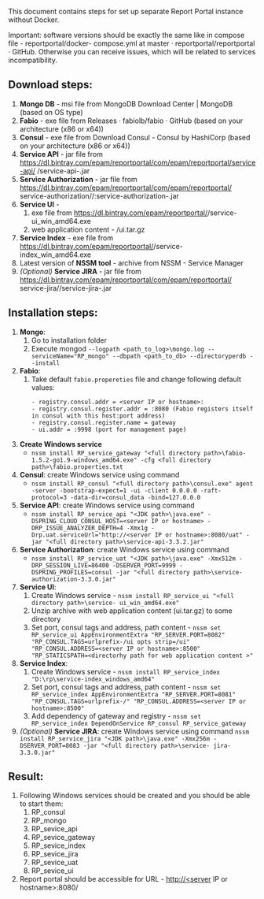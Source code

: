 This document contains steps for set up separate Report Portal instance without Docker.

Important: software versions should be exactly the same like in compose file - reportportal/docker-
compose.yml at master · reportportal/reportportal · GitHub. Otherwise you can receive issues, which will be
related to services incompatibility.

## Download steps:

1. **Mongo DB** - msi file from MongoDB Download Center | MongoDB (based on OS type)
2. **Fabio** - exe file from Releases · fabiolb/fabio · GitHub (based on your architecture (x86 or x64))
3. **Consul** - exe file from Download Consul - Consul by HashiCorp (based on your architecture (x86 or
    x64))
4. **Service API** - jar file from https://dl.bintray.com/epam/reportportal/com/epam/reportportal/service-api/
    <version>/service-api-<version>.jar
5.  **Service Authorization** - jar file from https://dl.bintray.com/epam/reportportal/com/epam/reportportal/
    service-authorization/<version>/:service-authorization-<version>.jar
6. **Service UI** -
    1. exe file from https://dl.bintray.com/epam/reportportal/<version>/service-ui_win_amd64.exe
    2. web application content - /ui.tar.gz
7. **Service Index** - exe file from https://dl.bintray.com/epam/reportportal/<version>/service-
    index_win_amd64.exe
8. Latest version of **NSSM tool** - archive from NSSM - Service Manager
9. *(Optional)* **Service JIRA** - jar file from https://dl.bintray.com/epam/reportportal/com/epam/reportportal/
    service-jira/<version>/service-jira-<version>.jar

## Installation steps:

1. **Mongo**:
    1. Go to installation folder
    2. Execute mongod `--logpath <path_to_log>\mongo.log --serviceName="RP_mongo" --dbpath
       <path_to_db> --directoryperdb --install`
2. **Fabio**:
    1. Take default `fabio.propereties` file and change following default values:
       ```- proxy.addr = :8080;rt=300s;wt=300s (gateway port)
       - registry.consul.addr = <server IP or hostname>:
       - registry.consul.register.addr = :8080 (Fabio registers itself in consul with this host:port address)
       - registry.consul.register.name = gateway
       - ui.addr = :9998 (port for management page)
       ```
3. **Create Windows service**
    * ```nssm install RP_service_gateway "<full directory path>\fabio-1.5.2-go1.9-windows_amd64.exe" -cfg <full directory path>\fabio.properties.txt```
4. **Consul**: create Windows service using command
    * ```nssm install RP_consul "<full directory path>\consul.exe" agent -server -bootstrap-expect=1 -ui -client 0.0.0.0 -raft-protocol=3 -data-dir=consul_data -bind=127.0.0.0```   
5. **Service API**: create Windows service using command 
    * ```nssm install RP_service_api "<JDK path>\java.exe" -DSPRING_CLOUD_CONSUL_HOST=<server IP or hostname> -DRP_ISSUE_ANALYZER_DEPTH=4 -Xmx1g -Drp.uat.serviceUrl="http://<server IP or hostname>:8080/uat" -jar "<full directory path>\service-api-3.3.2.jar"```
6. **Service Authorization**: create Windows service using command 
    * ```nssm install RP_service_uat "<JDK path>\java.exe" -Xmx512m -DRP_SESSION_LIVE=86400 -DSERVER_PORT=9999 -DSPRING_PROFILES=consul -jar "<full directory path>\service-authorization-3.3.0.jar"```
7. **Service UI**:
    1. Create Windows service - `nssm install RP_service_ui "<full directory path>\service-
ui_win_amd64.exe"`
    2. Unzip archive with web application content (ui.tar.gz) to some directory
    3. Set port, consul tags and address, path content - 
    ```nssm set RP_service_ui AppEnvironmentExtra "RP_SERVER.PORT=8082" "RP_CONSUL.TAGS=urlprefix-/ui opts strip=/ui" "RP_CONSUL.ADDRESS=<server IP or hostname>:8500" "RP_STATICSPATH=<directorhy path for web application content >"```
8. **Service Index**:
    1. Create Windows service - `nssm install RP_service_index "D:\rp\service-index_windows_amd64"`
    2. Set port, consul tags and address, path content - `nssm set RP_service_index AppEnvironmentExtra
"RP_SERVER.PORT=8081" "RP_CONSUL.TAGS=urlprefix-/" "RP_CONSUL.ADDRESS=<server IP
or hostname>:8500"`
    3. Add dependency of gateway and registry - `nssm set RP_service_index DependOnService RP_consul
RP_service_gateway`
9. *(Optional)* **Service JIRA**: create Windows service using command `nssm install RP_service_jira
"<JDK path>\java.exe" -Xmx256m -DSERVER_PORT=8083 -jar "<full directory path>\service-
jira-3.3.0.jar"`

## Result:

1. Following Windows services should be created and you should be able to start them:
    1. RP_consul
    2. RP_mongo
    3. RP_sevice_api
    4. RP_sevice_gateway
    5. RP_sevice_index
    6. RP_sevice_jira
    7. RP_sevice_uat
    8. RP_sevice_ui
2. Report portal should be accessible for URL - [http://<server](http://<server) IP or hostname>:8080/



